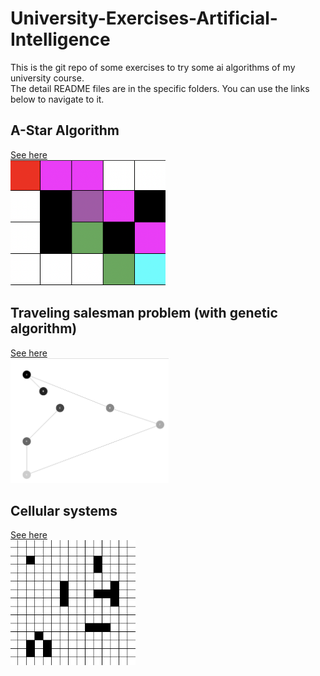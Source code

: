 # University-Exercises-Artificial-Intelligence

This is the git repo of some exercises to try some ai algorithms of my university course.\
The detail README files are in the specific folders. You can use the links below to navigate to it.

## A-Star Algorithm

[See here](a_star)\
<img src="a_star/example.png" alt="example" height="200"/>

## Traveling salesman problem (with genetic algorithm)

[See here](traveling_salesman)\
<img src="traveling_salesman/example.png" alt="example" height="200"/>

## Cellular systems

[See here](cellular_systems)\
<img src="cellular_systems/example.png" alt="example" height="200"/>